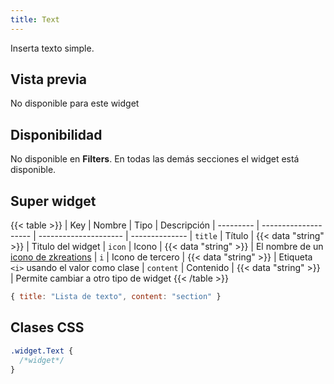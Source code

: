 ```yaml
---
title: Text
---
```


Inserta texto simple.

## Vista previa

No disponible para este widget

## Disponibilidad

No disponible en **Filters**. En todas las demás secciones el widget está disponible.

## Super widget

{{< table >}}
| Key       | Nombre               | Tipo                  | Descripción 
| --------- | -------------------- | --------------------- | --------------
| `title`   | Título               | {{< data "string" >}} | Titulo del widget
| `icon`    | Icono                | {{< data "string" >}} | El nombre de un [icono de zkreations](https://icons.zkreations.com/)
| `i`       | Icono de tercero     | {{< data "string" >}} | Etiqueta `<i>` usando el valor como clase
| `content` | Contenido            | {{< data "string" >}} | Permite cambiar a otro tipo de widget
{{< /table >}}

```js
{ title: "Lista de texto", content: "section" }
```

## Clases CSS

```css
.widget.Text {
  /*widget*/
}
```